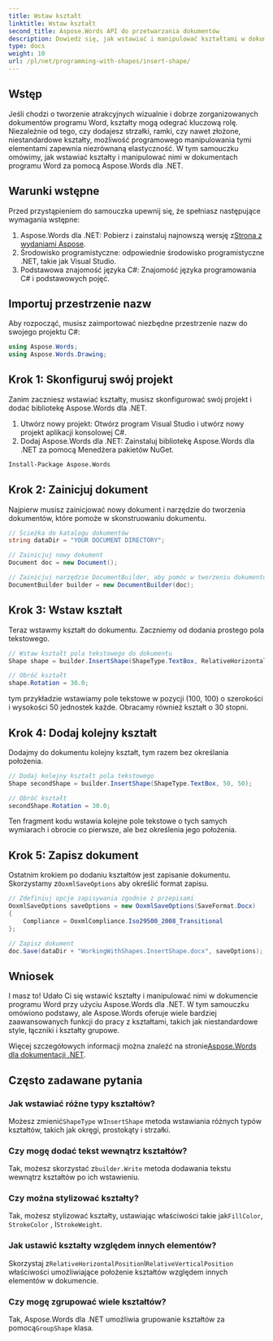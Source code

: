 ```yaml
---
title: Wstaw kształt
linktitle: Wstaw kształt
second_title: Aspose.Words API do przetwarzania dokumentów
description: Dowiedz się, jak wstawiać i manipulować kształtami w dokumentach programu Word za pomocą Aspose.Words dla .NET, korzystając z naszego przewodnika krok po kroku.
type: docs
weight: 10
url: /pl/net/programming-with-shapes/insert-shape/
---
```

## Wstęp

Jeśli chodzi o tworzenie atrakcyjnych wizualnie i dobrze zorganizowanych dokumentów programu Word, kształty mogą odegrać kluczową rolę. Niezależnie od tego, czy dodajesz strzałki, ramki, czy nawet złożone, niestandardowe kształty, możliwość programowego manipulowania tymi elementami zapewnia niezrównaną elastyczność. W tym samouczku omówimy, jak wstawiać kształty i manipulować nimi w dokumentach programu Word za pomocą Aspose.Words dla .NET.

## Warunki wstępne

Przed przystąpieniem do samouczka upewnij się, że spełniasz następujące wymagania wstępne:

1.  Aspose.Words dla .NET: Pobierz i zainstaluj najnowszą wersję z[Strona z wydaniami Aspose](https://releases.aspose.com/words/net/).
2. Środowisko programistyczne: odpowiednie środowisko programistyczne .NET, takie jak Visual Studio.
3. Podstawowa znajomość języka C#: Znajomość języka programowania C# i podstawowych pojęć.

## Importuj przestrzenie nazw

Aby rozpocząć, musisz zaimportować niezbędne przestrzenie nazw do swojego projektu C#:

```csharp
using Aspose.Words;
using Aspose.Words.Drawing;
```

## Krok 1: Skonfiguruj swój projekt

Zanim zaczniesz wstawiać kształty, musisz skonfigurować swój projekt i dodać bibliotekę Aspose.Words dla .NET.

1. Utwórz nowy projekt: Otwórz program Visual Studio i utwórz nowy projekt aplikacji konsolowej C#.
2. Dodaj Aspose.Words dla .NET: Zainstaluj bibliotekę Aspose.Words dla .NET za pomocą Menedżera pakietów NuGet.

```bash
Install-Package Aspose.Words
```

## Krok 2: Zainicjuj dokument

Najpierw musisz zainicjować nowy dokument i narzędzie do tworzenia dokumentów, które pomoże w skonstruowaniu dokumentu.

```csharp
// Ścieżka do katalogu dokumentów
string dataDir = "YOUR DOCUMENT DIRECTORY";

// Zainicjuj nowy dokument
Document doc = new Document();

// Zainicjuj narzędzie DocumentBuilder, aby pomóc w tworzeniu dokumentu
DocumentBuilder builder = new DocumentBuilder(doc);
```

## Krok 3: Wstaw kształt

Teraz wstawmy kształt do dokumentu. Zaczniemy od dodania prostego pola tekstowego.

```csharp
// Wstaw kształt pola tekstowego do dokumentu
Shape shape = builder.InsertShape(ShapeType.TextBox, RelativeHorizontalPosition.Page, 100, RelativeVerticalPosition.Page, 100, 50, 50, WrapType.None);

// Obróć kształt
shape.Rotation = 30.0;
```

tym przykładzie wstawiamy pole tekstowe w pozycji (100, 100) o szerokości i wysokości 50 jednostek każde. Obracamy również kształt o 30 stopni.

## Krok 4: Dodaj kolejny kształt

Dodajmy do dokumentu kolejny kształt, tym razem bez określania położenia.

```csharp
// Dodaj kolejny kształt pola tekstowego
Shape secondShape = builder.InsertShape(ShapeType.TextBox, 50, 50);

// Obróć kształt
secondShape.Rotation = 30.0;
```

Ten fragment kodu wstawia kolejne pole tekstowe o tych samych wymiarach i obrocie co pierwsze, ale bez określenia jego położenia.

## Krok 5: Zapisz dokument

 Ostatnim krokiem po dodaniu kształtów jest zapisanie dokumentu. Skorzystamy z`OoxmlSaveOptions` aby określić format zapisu.

```csharp
// Zdefiniuj opcje zapisywania zgodnie z przepisami
OoxmlSaveOptions saveOptions = new OoxmlSaveOptions(SaveFormat.Docx)
{
    Compliance = OoxmlCompliance.Iso29500_2008_Transitional
};

// Zapisz dokument
doc.Save(dataDir + "WorkingWithShapes.InsertShape.docx", saveOptions);
```

## Wniosek

I masz to! Udało Ci się wstawić kształty i manipulować nimi w dokumencie programu Word przy użyciu Aspose.Words dla .NET. W tym samouczku omówiono podstawy, ale Aspose.Words oferuje wiele bardziej zaawansowanych funkcji do pracy z kształtami, takich jak niestandardowe style, łączniki i kształty grupowe.

 Więcej szczegółowych informacji można znaleźć na stronie[Aspose.Words dla dokumentacji .NET](https://reference.aspose.com/words/net/).

## Często zadawane pytania

### Jak wstawiać różne typy kształtów?
Możesz zmienić`ShapeType` w`InsertShape` metoda wstawiania różnych typów kształtów, takich jak okręgi, prostokąty i strzałki.

### Czy mogę dodać tekst wewnątrz kształtów?
 Tak, możesz skorzystać z`builder.Write` metoda dodawania tekstu wewnątrz kształtów po ich wstawieniu.

### Czy można stylizować kształty?
 Tak, możesz stylizować kształty, ustawiając właściwości takie jak`FillColor`, `StrokeColor` , I`StrokeWeight`.

### Jak ustawić kształty względem innych elementów?
 Skorzystaj z`RelativeHorizontalPosition`I`RelativeVerticalPosition` właściwości umożliwiające położenie kształtów względem innych elementów w dokumencie.

### Czy mogę zgrupować wiele kształtów?
 Tak, Aspose.Words dla .NET umożliwia grupowanie kształtów za pomocą`GroupShape` klasa.